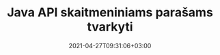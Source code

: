 ---
############################# Static ############################
layout: "product"
date: 2021-04-27T09:31:06+03:00
draft: false

product: "Signature"
product_tag: "signature"
platform: "Java"
platform_tag: "java"

############################# Head ############################
head_title: "„Java“ skaitmeninio parašo API, pridėkite el. parašą prie PDF „Word Excel“ vaizdo"
head_description: "Java skaitmeninio parašo API. Elektroninio parašo biblioteka, skirta skaitmeniniam PDF, Microsoft Word, Excel skaičiuoklių, PowerPoint pristatymų ir vaizdo dokumentų formatų pasirašymui."

############################# Header ############################
title: "Java API skaitmeniniams parašams tvarkyti"
description: "Tvarkykite el. vaizdo parašą, QR kodą, brūkšninį kodą, metaduomenis, teksto ir antspaudų tipus „Java“ programose, skirtose vaizdų ir skaitmeninių dokumentų failų formatams pasirašyti."
button:
    enable: true

############################# SubMenu ############################
submenu:
    enable: true
    
    left:
        img_alt: "GroupDocs.Signature for Java"
        image: "https://www.groupdocs.cloud/templates/groupdocs/images/product-logos/groupdocs-signature-java.png"
        product: "GroupDocs.Signature"
        platform: "Java"

    middle:
        button:
            # button loop
            - link: "#overview"
              text: "Apžvalga"

            # button loop
            - link: "#features"
              text: "funkcijos"

            # button loop
            - link: "#support"
              text: "Palaikymas"

            # button loop
            - link: "https://products.groupdocs.app/signature"
              text: "Tiesioginė demonstracija"

            # button loop
            - link: "https://purchase.groupdocs.com/pricing/signature/java"
              text: "Kainodara"

    right:
        link_download: "https://downloads.groupdocs.com/signature"
        link_learn: "https://docs.groupdocs.com/signature/java/"
        link_buy: "https://purchase.groupdocs.com"

############################# Overview ############################
overview:
    enable: true
    content: |
      GroupDocs.Signature for Java API padeda kurti Java programas su elektroninio parašo funkcija, kad būtų galima pasirašyti palaikomų formatų skaitmeninius dokumentus neįdiegiant jokios išorinės programinės įrangos. Jis palaiko manipuliavimą ir valdymą įvairių tipų el. parašais, tokiais kaip vaizdas, brūkšninis kodas, QR kodas, antspaudas, tekstas, optiniai ir metaduomenys. Visi jūsų elektroniniai verslo dokumentai, pvz., „Microsoft Office Word“, „PowerPoint“ pristatymai, „Excel“ skaičiuoklės, vaizdai ir PDF failai, gali būti pasirašyti skaitmeniniu būdu, tinkinant parašo ypatybes, pvz., šešėlis, matmenys, lygiavimas ir daugiau pagal jūsų poreikius. Skaitmeninio parašo biblioteka yra paprasta ir lengva, susidedanti iš vieno DLL failo, kurį galima lengvai integruoti į naują arba esamą Java programą.  

      Naudodami GroupDocs.Signature for Java API galite įkelti visus registruotus sertifikatus iš sistemos arba rasti esamus parašus naudodami paprastą ir išplėstinę paiešką. Galimybės dirbti su slaptažodžiu apsaugotais dokumentais, nurodant bendras parašo ypatybes (teksto dydį, neskaidrumą, pasukimą, patikrinimą, šrifto ypatybes, spalvų parinktis, puslapio numerį, plotį, viršuje, kairėje ir tt) ir įvairių tipų el. parašo diegimo palaikymas daro jį patikimu. Elektroninių parašų valdymo sprendimas skaitmeniniams dokumentams.  

      GroupDocs.Signature for Java yra suderinamas su visomis Java versijomis ir palaiko populiarias operacines sistemas (Windows, Linux, MacOS), kurios gali paleisti Java Runtime
    tabs:
      enable: true
      
      ## TAB ONE ##
      tab_one:
        description: |
          Tai yra „Java“ skirtų „GroupDocs.Signature“ funkcijų apžvalga:
      
        right:
          enable: true
          icon: "fab fa-html5"
          title: "Parašo tipai"
          content: |
            * Teksto parašas
            * Vaizdo parašas
            * Skaitmeniniai parašai
            * QR kodo parašas
            * Brūkšninio kodo parašas
            * Antspaudas Parašas
            * Formos lauko parašas
      
      ## TAB TWO ##
      tab_two:
        description: |
          „Java“ elektroninio pasirašymo API palaiko įvairius toliau išvardytus dokumentų failų formatus. [Palaikomi dokumentų formatai.](https://docs.groupdocs.com/signature/java/supported-document-formats/)

        left:
          enable: true
          table:
            # table loop
            - title: "Microsoft Office"
              content: |
                * **Word:** DOC, DOCX, DOCM, DOT, DOTX, DOTM, RTF, TXT
                * **Excel:** XLS, XLSX, XLSM, XLSB, XLTM, XLT, XLTM, XLTX, XLAM, SXC, SpreadsheetML
                * **PowerPoint:** PPT, PPTX, PPS, PPSX, PPSM, POT, POTM, POTX, PPTM

        right:
          enable: true
          table:
            # table loop
            - title: "Images & Other Formats"
              content: |
                * **Vaizdai**: JPG, BMP, PNG, TIFF, GIF, DCM, WEBP
                * **OpenDocument**: ODT, OTT, OTS, ODS, ODP, OTP, ODG
                * **Jpeg2000**: JP2, JPF, JPX, J2K, J2C, JPM
                * **Metafailai**: EMF, WMF, CMX
                * **Nešiojami**: PDF
                * **Keičiama vektorinė grafika**: CDR, SVG
                * **Adobe Photoshop**: PSD
                * **Kiti**: DJVU

      ## TAB THREE ##
      tab_three:
        description: |
          GroupDocs.Signature for Java palaiko šias operacines sistemas, karkasus ir paketų tvarkykles:
        
        left:
          enable: true
          table:
            # table loop
            - icon: "fab fa-windows"
              title: "Operacinės sistemos"
              content: |
                * Microsoft Windows Desktop
                * Microsoft Windows Server
                * Linux
                * MacOS

            # table loop
            - icon: "fas fa-code"
              title: "Palaikomi karkasai"
              content: |
                * Java 7 (1.7) and above

        right:
          enable: true
          table:
            # table loop
            - icon: "fas fa-cogs"
              title: "Plėtros aplinkos"
              content: |
                * NetBeans
                * IntelliJ IDEA
                * Eclipse
            # table loop
            - icon: "fas fa-tools"
              title: "Sukurkite automatizavimo įrankį"
              content: |
                * Maven

############################# Features ############################
features:
    enable: true
    title: "GroupDocs.Parašas, skirtas Java funkcijoms"

    feature:
      # feature loop
      - icon: "fas fa-copy"
        content: "Kurkite, skaitykite, keiskite, slėpkite ir ištrinkite el. parašus iš palaikomų dokumentų formatų"

      # feature loop
      - icon: "fas fa-eye"
        content: "Prieiga prie pasirašyto dokumento iš srauto, santykinio kelio arba absoliutaus kelio"

      # feature loop
      - icon: "fas fa-bolt"
        content: "Taikyti teksto parašą dokumentams, skaičiuoklėms, pristatymams, vaizdams ir PDF failams"
      
      # feature loop
      - icon: "fas fa-file-powerpoint"
        content: "Pridėkite teksto parašą kaip komentarą, lipduką, vaizdą prie PDF failų, taip pat sukonfigūruokite stilių ir spalvą"

      # feature loop
      - icon: "fas fa-code"
        content: "Pasirašykite PDF dokumentą, vaizdo failą ir gaukite išvestį skirtingu failo formatu"

      # feature loop
      - icon: "fas fa-cloud"
        content: "Skaitmeniniu būdu pasirašykite vaizdus naudodami tekstinį parašą kaip vandens ženklą ir pridėkite skaidrumą, pasukimą prie el. parašo"

      # feature loop
      - icon: "fas fa-remove-format"
        content: "Ieškokite sertifikatų ir pasirašykite „Microsoft Word“, „Excel“ ir PDF dokumentus naudodami skaitmeninius sertifikatus"

      # feature loop
      - icon: "fas fa-comment-slash"
        content: "Pasirašykite teksto apdorojimo dokumentų formatus su vietinio teksto vandens ženklais"

      # feature loop
      - icon: "fas fa-location-arrow"
        content: "Naudokite QR kodą, brūkšninį kodą norėdami pasirašyti žodį, skaidrę, langelį, PDF ir vaizdo failus"

      # feature loop
      - icon: "fas fa-border-all"
        content: "Konfigūruokite ir pritaikykite antspaudų parašus saugiems palaikomiems failų formatams"

      # feature loop
      - icon: "fas fa-wrench"
        content: "Nustatykite ir priskirkite vaizdo parašus dokumentams, skaičiuoklėms, pristatymams, vaizdams ir PDF failams"

      # feature loop
      - icon: "fas fa-columns"
        content: "Konfigūruokite parašo ypatybes, pvz., išvaizdą ir pojūtį, paraštes, lygiavimą ir kt."

      # feature loop
      - icon: "fas fa-file-word"
        content: "Taikykite skaitmeninį parašą slaptažodžiu apsaugotam dokumentui"

      # feature loop
      - icon: "fas fa-envelope"
        content: "Atlikite PDF dokumentų teksto patikrinimą naudodami parašo tvarkyklę"

      # feature loop
      - icon: "fas fa-print"
        content: "Skaitmeninis Word, Cell, PDF dokumentų tikrinimas naudojant .CER ir .PFX sertifikatų talpyklas"

      # feature loop
      - icon: "fas fa-file-archive"
        content: "Nurodykite skirtingus PDF teksto parašų matavimo vienetų tipus (pvz., milimetrus, pikselius ir kt.)"

      # feature loop
      - icon: "fas fa-lock"
        content: "Gaukite dokumento informaciją naudodami failą arba URL – pridėkite formos laukų parašus prie PDF dokumentų"

      # feature loop
      - icon: "fas fa-file-code"
        content: "Pridėkite tinkintą duomenų objektą, įterptąją VCard, el. paštą, EPC, MeCard arba įvykio objektą prie QR kodo"
      
      # feature loop
      - icon: "fas fa-fill-drip"
        content: "Skirtingų šepetėlių stilių taikymas parašams, pvz., gradiento, radialinio, vientiso ir tekstūros teptukas"

      # feature loop
      - icon: "fas fa-file-excel"
        content: "Pasirašykite dokumentą, esantį FTP arba Azure Cloud Storage"

      # feature loop
      - icon: "fas fa-heading"
        content: "Nustatykite teksto lygiavimą dokumentų, skaidrių, vaizdų ir PDF failų formose"

      # feature loop
      - icon: "fas fa-project-diagram"
        content: "Ieškokite, patikrinkite ir skaitmeniniu būdu pasirašykite „PowerPoint“ pristatymo dokumentus"

      # feature loop
      - icon: "fas fa-cube"
        content: "Įdėkite parašą naudodami pikselius langelių dokumentuose ir nustatykite teksto padėtį antspaudo parašams"

      # feature loop
      - icon: "fab fa-uncharted"
        content: "Įdiekite stačiakampį antspaudą su užapvalintais kampais"

       # feature loop
      - icon: "fab fa-uncharted"
        content: "Išplėskite brūkšninio kodo ir QR kodo parašus vaizdo duomenų turiniu"

       # feature loop
      - icon: "fab fa-uncharted"
        content: "Pridėkite šifruotus metaduomenų parašus dirbdami su pasirašymo ir paieškos parinktimis"

       # feature loop
      - icon: "fab fa-uncharted"
        content: "Įterpkite pasirinktinius objektus į metaduomenų parašus „Word“, „Excel“ ir pristatymuose"

    more_feature:
      # more_feature_loop
      - title: "Lengvai konfigūruokite ir pritaikykite el. parašus"
        content: |
          GroupDocs.Signature for Java API leidžia konfigūruoti ir pridėti el. parašus prie palaikomų dokumentų formatų. Toliau pateikiamas kodo pavyzdys, parodantis, kaip paprasta PDF failui pritaikyti tekstinį parašą:

          ```java
          Signature signature = new Signature("sample.pdf");

          TextSignOptions options = new TextSignOptions("John Smith");
          // nustatyti parašo poziciją
          options.setLeft(100);
          options.setTop(100);
          
          // nustatyti parašo stačiakampį
          options.setWidth(100);
          options.setHeight(30);

          // nustatyti teksto spalvą ir šriftą
          options.setForeColor(Color.RED);
          SignatureFont signatureFont = new SignatureFont();
          signatureFont.setSize(12);
          signatureFont.setFamilyName("Comic Sans MS");
          options.setFont(signatureFont);
          options.setSignatureImplementation(TextSignatureImplementation.Sticker)

          // pasirašyti dokumentą į bylą
          signature.sign("sample_signed.pdf", options);
          ```

      # more_feature_loop
      - title: "Palaikomi el. parašo brūkšninio kodo kodavimo tipai"
        content: |
          Naudodami GroupDocs.Signature for Java API galite pritaikyti brūkšninio kodo ir QR kodo parašus palaikomiems failų formatams. GroupDocs.Signature for Java palaiko daugybę brūkšninio kodo kodavimo tipų, kad atitiktų daugumą reikalavimų. Palaikomi brūkšninio kodo kodavimo tipai: kodas 11, kodas 128, kodas 16K/32, duomenų juostos kodai, GS1 kodo blokas, ISBN, ISMN, ISSN, ITF16, Pdf147, EAN8, EAN13, EAN14, UPCA, UPCE, ITF14 ir kodas39. Kodas39 Išplėstas.

          Panašiai GroupDocs.Signature for Java API leidžia naudoti QR kodo tipus, pvz., QR, Aztec ir Data Matrix. Palaikomi QR kodo kodavimo tipai: Aztec, DataMatrix, GS1 DataMatrix ir GS1 QR.

      # more_feature_loop
      - title: "Ieškoti parašų ir sertifikatų"
        content: |
          Naudodami GroupDocs.Signature, skirtą Java API, galite ieškoti QR kodo ir brūkšninio kodo parašų bet kuriame dokumente, pristatyme, skaičiuoklėje, paveikslėlyje, taip pat PDF faile ir gauti paieškos rezultatą. Taip pat galite ieškoti pasirinktinių duomenų objektų iš dokumentų, pasirašytų QR kodo parašu, taip pat ieškoti standartinių VCard ir el. pašto objektų iš dokumentų, pasirašytų QR kodu. Taip pat palaikomas QR kodo parašų užšifruoto teksto tikrinimas ir metaduomenų parašo paieška PDF dokumentuose. Taikykite papildomus paieškos kriterijus Words & Cells dokumentų skaitmeniniams parašams.  

          Paieškos parinktis taip pat pasiekiama „Word“ dokumentų, skaidrių ir skaičiuoklių metaduomenų parašui, o PDF dokumentų paieška formos lauke.

      # more_feature_loop
      - title: "Konfigūruokite el. parašo ypatybes"
        content: |
          Siekiant pagerinti galutinių naudotojų UX, GroupDocs.Signature for Java API suteikia daug ypatybių, kurias galima gana lengvai konfigūruoti. Galite nustatyti šrifto ir spalvų parinktis (fono spalva, priekinio plano spalva, paryškintas, kursyvas, pabrauktas, šriftų šeima, šrifto dydis ir tt), fono ir kraštinės parinktis (fono spalva, fono skaidrumas, kraštinės spalva, kraštinės brūkšnio stilius, kraštinės svoris, Kraštinių skaidrumas ir tt), parašo paraštės (kairė, viršuje, plotis, aukštis, užpildymas ir tt) ir vaizdo parašo srities bei parašo lygiavimo nustatymas (horizontalus lygiavimas, vertikalus lygiavimas ir tt).

############################# Support ############################
support:
    enable: true

############################# Solutions ############################
solutions:
    enable: true
    title: "GroupDocs.Signature siūlo dokumentų pasirašymo API kitoms populiarioms kūrimo aplinkoms"

    solution:
        # solution loop
        - img_alt: "GroupDocs.Signature for .NET"
          image: "https://www.groupdocs.cloud/templates/groupdocs/images/product-logos/groupdocs-signature-net.png"
          product: "GroupDocs.Signature"
          platform: ".NET"
          link: "/signature/net/"

############################# Back to top ###############################
back_to_top:
  enable: true
---